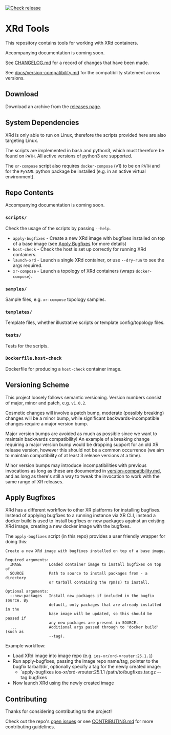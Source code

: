 [![Check release](https://github.com/ios-xr/xrd-tools/actions/workflows/check-release.yml/badge.svg)](https://github.com/ios-xr/xrd-tools/actions/workflows/check-release.yml)

# XRd Tools

This repository contains tools for working with XRd containers.

Accompanying documentation is coming soon.

See [CHANGELOG.md](CHANGELOG.md) for a record of changes that have been made.

See [docs/version-compatibility.md](docs/version-compatibility.md) for the compatibility statement across versions.


## Download

Download an archive from the [releases page](https://github.com/ios-xr/xrd-tools/releases).


## System Dependencies

XRd is only able to run on Linux, therefore the scripts provided here are also targeting Linux.

The scripts are implemented in bash and python3, which must therefore be found on `PATH`.
All active versions of python3 are supported.

The `xr-compose` script also requires `docker-compose` (v1) to be on `PATH` and for the `PyYAML` python package be installed (e.g. in an active virtual environment).


## Repo Contents

Accompanying documentation is coming soon.

### `scripts/`

Check the usage of the scripts by passing `--help`.

* `apply-bugfixes` - Create a new XRd image with bugfixes installed on top of a base image (see [Apply Bugfixes](#apply-bugfixes) for more details)
* `host-check` - Check the host is set up correctly for running XRd containers.
* `launch-xrd` - Launch a single XRd container, or use `--dry-run` to see the args required.
* `xr-compose` - Launch a topology of XRd containers (wraps `docker-compose`).

### `samples/`

Sample files, e.g. `xr-compose` topology samples.

### `templates/`

Template files, whether illustrative scripts or template config/topology files.

### `tests/`

Tests for the scripts.

### `Dockerfile.host-check`

Dockerfile for producing a `host-check` container image.


## Versioning Scheme

This project loosely follows semantic versioning.
Version numbers consist of major, minor and patch, e.g. `v1.0.2`.

Cosmetic changes will involve a patch bump, moderate (possibly breaking) changes will be a minor bump, while significant backwards-incompatible changes require a major version bump.

Major version bumps are avoided as much as possible since we want to maintain backwards compatibility!
An example of a breaking change requiring a major version bump would be dropping support for an old XR release version, however this should not be a common occurrence (we aim to maintain compatibility of at least 3 release versions at a time).

Minor version bumps may introduce incompatibilities with previous invocations as long as these are documented in [version-compatibility.md](docs/version-compatibility.md), and as long as there's still a way to tweak the invocation to work with the same range of XR releases.

## Apply Bugfixes
XRd has a different workflow to other XR platforms for installing bugfixes.
Instead of applying bugfixes to a running instance via XR CLI, instead a docker build is used to install bugfixes or new packages against an existing XRd image, creating a new docker image with the bugfixes.

The `apply-bugfixes` script (in this repo) provides a user friendly wrapper for doing this:
```
Create a new XRd image with bugfixes installed on top of a base image.

Required arguments:
  IMAGE            Loaded container image to install bugfixes on top of
  SOURCE           Path to source to install packages from - a directory
                   or tarball containing the rpm(s) to install.

Optional arguments:
  --new-packages   Install new packages if included in the bugfix source. By
                   default, only packages that are already installed in the
                   base image will be updated, so this should be passed if
                   any new packages are present in SOURCE.
  ...              Additional args passed through to 'docker build' (such as
                   --tag).
```

Example workflow:
- Load XRd image into image repo (e.g. `ios-xr/xrd-vrouter:25.1.1`)
- Run apply-bugfixes, passing the image repo name/tag, pointer to the bugfix tarball/dir, optionally specify a tag for the newly created image:
  - `apply-bugfixes ios-xr/xrd-vrouter:25.1.1 /path/to/bugfixes.tar.gz --tag bugfixes
- Now launch XRd using the newly created image 


## Contributing

Thanks for considering contributing to the project!

Check out the repo's [open issues](https://github.com/ios-xr/xrd-tools/issues) or see [CONTRIBUTING.md](CONTRIBUTING.md) for more contributing guidelines.
